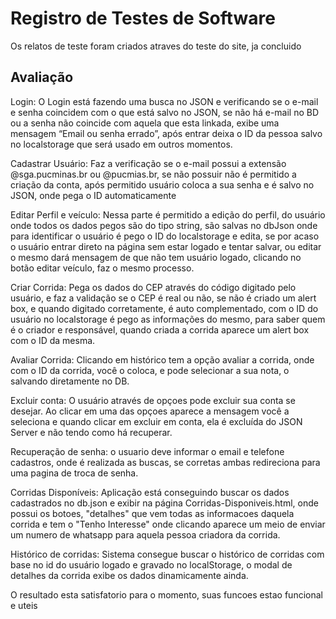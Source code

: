 


 


# Registro de Testes de Software

Os relatos de teste foram criados atraves do teste do site, ja concluido

## Avaliação

Login: O Login está fazendo uma busca no JSON e verificando se o e-mail e senha coincidem com o que está salvo no JSON, se não há e-mail no BD ou a senha não coincide com aquela que esta linkada, exibe uma mensagem “Email ou senha errado”, após entrar deixa o ID da pessoa salvo no localstorage que será usado em outros momentos. 

Cadastrar Usuário: Faz a verificação se o e-mail possui a extensão @sga.pucminas.br ou @pucmias.br, se não possuir não é permitido a criação da conta, após permitido usuário coloca a sua senha e é salvo no JSON, onde pega o ID automaticamente 

Editar Perfil e veículo: Nessa parte é permitido a edição do perfil, do usuário onde todos os dados pegos são do tipo string, são salvas no dbJson onde para identificar o usuário é pego o ID do localstorage e edita, se por acaso o usuário entrar direto na página sem estar logado e tentar salvar, ou editar o mesmo dará mensagem de que não tem usuário logado, clicando no botão editar veículo, faz o mesmo processo.  

Criar Corrida: Pega os dados do CEP através do código digitado pelo usuário, e faz a validação se o CEP é real ou não, se não é criado um alert box, e quando digitado corretamente, é auto complementado, com o ID do usuário no localstorage é pego as informações do mesmo, para saber quem é o criador e responsável, quando criada a corrida aparece um alert box com o ID da mesma. 

Avaliar Corrida: Clicando em histórico tem a opção avaliar a corrida, onde com o ID da corrida, você o coloca, e pode selecionar a sua nota, o salvando diretamente no DB. 

Excluir conta: O usuário através de opçoes pode excluir sua conta se desejar. Ao clicar em uma das opçoes aparece a mensagem você a seleciona e quando clicar em excluir em conta, ela é excluída do JSON Server e não tendo como há recuperar. 

Recuperação de senha: o usuario deve informar o email e telefone cadastros, onde é realizada as buscas, se corretas ambas redireciona para uma pagina de troca de senha. 

Corridas Disponíveis: Aplicação está conseguindo buscar os dados cadastrados no db.json e exibir na página Corridas-Disponiveis.html, onde possui os botoes, "detalhes" que vem todas as informacoes daquela corrida e tem o "Tenho Interesse" onde clicando aparece um meio de enviar um numero de whatsapp para aquela pessoa criadora da corrida. 

Histórico de corridas: Sistema consegue buscar o histórico de corridas com base no id do usuário logado e gravado no localStorage, o modal de detalhes da corrida exibe os dados dinamicamente ainda.  

O resultado esta satisfatorio para o momento, suas funcoes estao funcional e uteis

> 